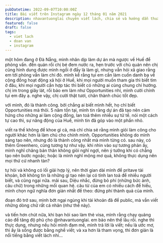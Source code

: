 ```yaml
---
pubDatetime: 2022-09-07T10:00:00Z
title: Bài viết trên Instagram ngày 12 tháng 01 năm 2021
description: nhavantuonglai chuyên viết lách, chia sẻ và hướng dẫn thuần thục khi thực hành viết lách qua những bài chia sẻ trên Instagram chính thức.
featured: false
draft: false
tags:
  - viet lach
  - doan van
  - instagram
---
```


một hôm đang ở Đà Nẵng, mình nhân dịp làm dự án mà ngược về Huế để phỏng vấn. đến quán rồi chị bé đem nước ra, hẹn trước với chủ quán nên chị cũng hình dung được mình ngồi ở đấy là làm gì, nhưng vẫn hỏi xã giao rằng em tới phỏng vấn làm chi đó. mình kể rằng tụi em cần làm cuốn danh bạ về cộng đồng hoạt động xã hội ở Huế, khi mọi người muốn tham gia thì biết tìm ở đâu, khi mọi người cần hợp tác thì biết có những ai cùng chung chí hướng. chị im trong giây lát, rồi bảo em làm như Opportunities nhỉ, mình cười chính tụi em đây ạ. nghe vậy, chị cười thật tươi, chân thành chúc tốt đẹp.

với mình, đó là thành công. bởi chẳng ai biết mình hết, họ chỉ biết Opportunities mà thôi. 5 năm tồn tại, mình tin rằng dự án đã tạo nên cảm hứng cho những ai làm cộng đồng, lan toả thêm nhiều sự tử tế. nói một cách tự cao thì, sự năng động của Huế, mình tin đã góp vào một phần nhỏ.

viết ra thế không để khoe gì cả, mà chỉ chia sẻ rằng mình giỏi làm công cho người khác hơn là làm chủ cho chính mình. Opportunities không do mình sáng tạo nên, nhưng đó là thành công nhất mà mình từng có. sau này, có thêm Greenhero, cũng tương tự như vậy. khi nhìn vào sự tương phản ấy, mình nghĩ chăng bản thân không giỏi nghĩ ngợi, nên ý tưởng khi có chẳng tạo nên bước ngoặc; hoặc là mình nghĩ mộng mơ quá, không thực dụng nên mọi thứ cứ nhanh tàn?

tự hỏi và không có lối giải hợp lý, nên thời gian dài mình để pritave tài khoản, bởi không tin là những gì tạo nên lại có tính lan toả để nhiều người biết, và cũng ngại nữa. mãi sau, Diệu nhắc, đừng bỏ phí (những bức ảnh, câu chữ) trong những mối quan hệ. câu từ của em có nhiều cách để hiểu, mình chọn ngữ nghĩa đơn giản nhất để theo: đừng phí thành quả của mình.

đoạn đó trở sau, mình bớt ngại ngùng khi tài khoản đã để public, mà vẫn viết những dòng chữ rất cá nhân (như thế này).

và tiến hơn chút nữa, khi bạn hỏi sao làm thẻ visa, mình rằng chạy quảng cáo để tăng độ phủ cho @nhavantuonglai. em bảo nên thế lâu rồi. nghe thì thực dụng, nhưng nếu hỏi mình đam mê, mình trả lời là viết; nếu là ước mơ, thì ấy là sống được bằng nghề viết; và xa hơn là tham vọng, thì đơn giản là nổi tiếng bằng viết lách nhỉ…
